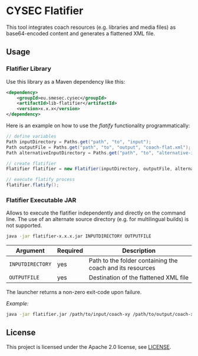 # CYSEC Flatifier

This tool integrates coach resources (e.g. libraries and media files) as base64-encoded content and generates a flattened XML file.

## Usage

### Flatifier Library

Use this library as a Maven dependency like this:

```xml
<dependency>
    <groupId>eu.smesec.cysec</groupId>
    <artifactId>lib-flatifier</artifactId>
    <version>x.x.x</version>
</dependency>
```

Here is an example on how to use the _flatify_ functionality programmatically:

```java
// define variables
Path inputDirectory = Paths.get("path", "to", "input");
Path outputFile = Paths.get("path", "to", "output", "coach-flat.xml");
Path alternativeInputDirectory = Paths.get("path", "to", "alternative-input");

// create flatifier
Flatifier flatifier = new Flatifier(inputDirectory, outputFile, alternativeInputDirectory);

// execute flatify process
flatifier.flatify();
```


### Flatifier Executable JAR

Allows to execute the flatifier independently and directly on the command line.
The use of an alternate source directory (e.g. for multilingual builds) is not supported.

```bash
java -jar flatifier-x.x.x.jar INPUTDIRECTORY OUTPUTFILE
```

| Argument          | Required  | Description  |
|-------------------|-----------|--------------|
| `INPUTDIRECTORY`  | yes       | Path to the folder containing the coach and its resources |
| `OUTPUTFILE`      | yes       | Destination of the flattened XML file |

The launcher returns a non-zero exit-code upon failure.

*Example:*
```bash
java -jar flatifier.jar /path/to/input/coach-xy /path/to/output/coach-xy-flat.xml
```


## License
This project is licensed under the Apache 2.0 license, see [LICENSE](LICENSE).
